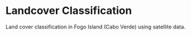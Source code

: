 # Landcover Classification

Land cover classification in Fogo Island (Cabo Verde) using satellite data.
